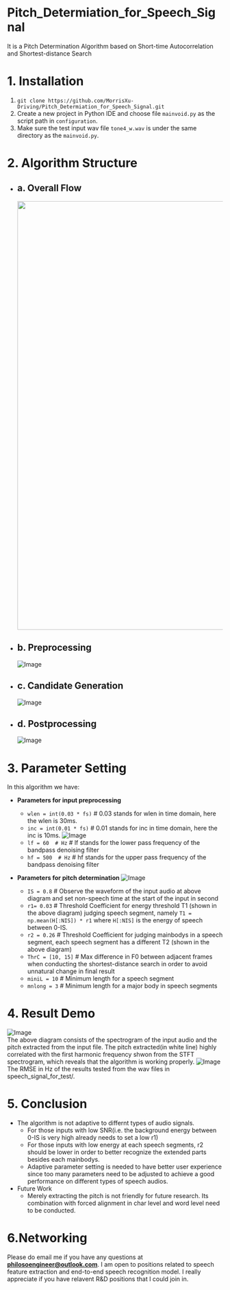 # Pitch_Determiation_for_Speech_Signal
It is a Pitch Determination Algorithm based on Short-time Autocorrelation and Shortest-distance Search
# 1. Installation
1. `git clone https://github.com/MorrisXu-Driving/Pitch_Determiation_for_Speech_Signal.git`
2. Create a new project in Python IDE and choose file `mainvoid.py` as the script path in `configuration`.
3. Make sure the test input wav file `tone4_w.wav` is under the same directory as the `mainvoid.py`.

# 2. Algorithm Structure
- ## a. Overall Flow
  <div align=center><img width="550" height="1000" src="https://github.com/MorrisXu-Driving/Pitch_Determiation_for_Speech_Signal/blob/master/venv/readme_img/Structure.jpg"/>       </div>
- ## b. Preprocessing
    ![Image](https://github.com/MorrisXu-Driving/Pitch_Determiation_for_Speech_Signal/blob/master/venv/readme_img/Preprocessing.jpg)
- ## c. Candidate Generation
    ![Image](https://github.com/MorrisXu-Driving/Pitch_Determiation_for_Speech_Signal/blob/master/venv/readme_img/Candidate%20Generation.png)
- ## d. Postprocessing
    ![Image](https://github.com/MorrisXu-Driving/Pitch_Determiation_for_Speech_Signal/blob/master/venv/readme_img/PostProcessing.png)

# 3. Parameter Setting
 In this algorithm we have: 
- **Parameters for input preprocessing**
  - `wlen = int(0.03 * fs)` # 0.03 stands for wlen in time domain, here the wlen is 30ms.
  - `inc = int(0.01 * fs)`  # 0.01 stands for inc in time domain, here the inc is 10ms.
  ![Image](https://github.com/MorrisXu-Driving/Pitch_Determiation_for_Speech_Signal/blob/master/venv/readme_img/Frequency%20Response.JPG)
  - `lf = 60  # Hz`         # lf stands for the lower pass frequency of the bandpass denoising filter 
  - `hf = 500  # Hz`        # hf stands for the upper pass frequency of the bandpass denoising filter
- **Parameters for pitch determination**
  ![Image](https://github.com/MorrisXu-Driving/Pitch_Determiation_for_Speech_Signal/blob/master/venv/readme_img/Endpoint_Detection.JPG)
  
  - `IS = 0.8`  # Observe the waveform of the input audio at above diagram and set non-speech time at the start of the input in second
  - `r1= 0.03`  # Threshold Coefficient for energy threshold T1 (shown in the above diagram) judging speech segment, namely `T1 = np.mean(H[:NIS]) * r1` where `H[:NIS]` is the energy of speech between 0-IS.
  - `r2 = 0.26`  # Threshold Coefficient for judging mainbodys in a speech segment, each speech segment has a different T2 (shown in the above diagram)
  - `ThrC = [10, 15]`  # Max difference in F0 between adjacent frames when conducting the shortest-distance search in order to avoid unnatural change in final result
  - `miniL = 10`  # Minimum length for a speech segment
  - `mnlong = 3`  # Minimum length for a major body in speech segments
  
 # 4. Result Demo
 ![Image](https://github.com/MorrisXu-Driving/Pitch_Determiation_for_Speech_Signal/blob/master/venv/readme_img/Pitch%20Extracated%20from%20the%20test%20file.JPG)  
 The above diagram consists of the spectrogram of the input audio and the pitch extracted from the input file. The pitch extracted(in white line) highly correlated with the first harmonic frequency shwon from the STFT spectrogram, which reveals that the algorithm is working properly. 
 ![Image](https://github.com/MorrisXu-Driving/Pitch_Determiation_for_Speech_Signal/blob/master/venv/readme_img/Result.JPG)  
 The RMSE in Hz of the results tested from the wav files in speech_signal_for_test/.  

  
 # 5. Conclusion
 - The algorithm is not adaptive to differnt types of audio signals. 
   - For those inputs with low SNR(i.e. the background energy between 0-IS is very high already needs to set a low r1)
   - For those inputs with low energy at each speech segments, r2 should be lower in order to better recognize the extended parts besides each mainbodys.
   - Adaptive parameter setting is needed to have better user experience since too many parameters need to be adjusted to achieve a good performance on different types of speech audios.
 - Future Work
   - Merely extracting the pitch is not friendly for future research. Its combination with forced alignment in char level and word level need to be conducted.
 
# 6.Networking
Please do email me if you have any questions at **philosoengineer@outlook.com**. I am open to positions related to speech feature extraction and end-to-end speech recognition   model. I really appreciate if you have relavent R&D positions that I could join in. 


